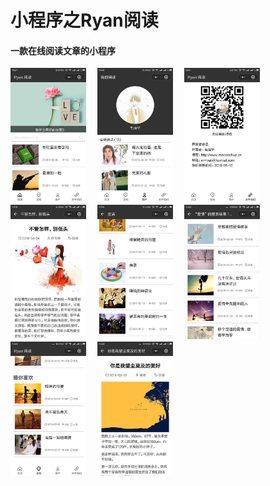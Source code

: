 # 小程序之Ryan阅读

#### 一款在线阅读文章的小程序

<div>
    <img src="./show/1.png" alt="" width="24%" />　
    <img src="./show/2.png" alt="" width="24%" />　
    <img src="./show/3.png" alt="" width="24%" />　
    <img src="./show/4.png" alt="" width="24%" />　
    <img src="./show/5.png" alt="" width="24%" />　
    <img src="./show/6.png" alt="" width="24%" />　
    <img src="./show/7.png" alt="" width="24%" />　
    <img src="./show/8.png" alt="" width="24%" />　
</div>
